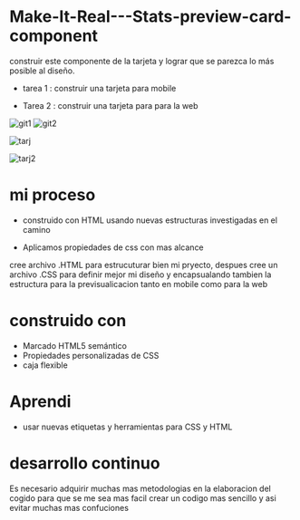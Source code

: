 # Make-It-Real---Stats-preview-card-component




construir este componente de la tarjeta y lograr que se parezca lo más posible al diseño.

- tarea 1 : construir una tarjeta para mobile

- Tarea 2 : construir una tarjeta para para la web

![git1](https://user-images.githubusercontent.com/115027137/195473365-a328902a-9c93-4e6f-a314-58566f55f87c.png) ![git2](https://user-images.githubusercontent.com/115027137/195473383-780ae111-7530-4476-8c11-fe62d7e8b8a7.png)

![tarj](https://user-images.githubusercontent.com/115027137/195997193-743bc386-647d-42a2-b6db-c872da9e6e6b.png)

![tarj2](https://user-images.githubusercontent.com/115027137/195997197-39a444c9-1474-41af-bdef-1295b4884a40.png)






<h1>mi proceso</h1>

- construido con HTML usando nuevas estructuras investigadas en el camino 

- Aplicamos propiedades de css con mas alcance 

cree archivo .HTML para estrucuturar bien mi pryecto, despues cree un archivo .CSS para definir mejor mi diseño y encapsualando tambien la estructura para la previsualicacion tanto en mobile como para la web


<h1>construido con</h1>

- Marcado HTML5 semántico
- Propiedades personalizadas de CSS
- caja flexible

 <h1>Aprendi</h1>

- usar nuevas etiquetas y herramientas para CSS y HTML 

 <h1>desarrollo continuo</h1>

Es necesario adquirir muchas mas metodologias en la elaboracion del cogido para que se me sea mas facil crear un codigo mas sencillo y asi evitar muchas mas confuciones






